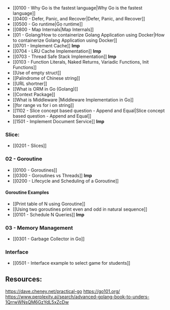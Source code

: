 - [[0100 - Why Go is the fastest language|Why Go is the fastest language]]
- [[0400 - Defer, Panic, and Recover|Defer, Panic, and Recover]]
- [[0500 - Go runtime|Go runtime]]
- [[0800 - Map Internals|Map Internals]]
- [[01 - Golang/How to containerize Golang Application using Docker|How to containerize Golang Application using Docker]]
- [[0701 - Implement Cache]] **Imp**
- [[0704 - LRU Cache Implementation]] **Imp**
- [[0703 - Thread Safe Stack Implementation]] **Imp**
- [[0103 - Function Literals, Naked Returns, Variadic Functions, Init Functions]]
- [[Use of empty struct]]
- [[Palindrome of Chinese string]]
- [[URL shortner]]
- [[What is ORM in Go (Golang)]]
- [[Context Package]]
- [[What is Middleware |Middleware Implementation in Go]]
- [[for range vs for i on string]]
- [[1102 - Slice concept based question - Append and Equal|Slice concept based question - Append and Equal]]
- [[1501 - Implement Document Service]] **Imp**
### Slice:
- [[0201 - Slices]]
### 02 - Goroutine
- [[0100 - Goroutines]]
- [[0300 - Goroutines vs Threads]] **Imp**
- [[0200 - Lifecycle and Scheduling of a Goroutine]]
#### Goroutine Examples
- [[Print table of N using Goroutine]]
- [[Using two goroutines print even and odd in natural sequence]]
- [[0101 - Schedule N Queries]] **Imp**

### 03 - Memory Management
- [[0301 - Garbage Collector in Go]]
### Interface
- [[0501 - Interface example to select game for students]]

## Resources:
https://dave.cheney.net/practical-go
https://go101.org/
https://www.perplexity.ai/search/advanced-golang-book-to-unders-1QrrwWNsQM6GzYdL5xZcDw
